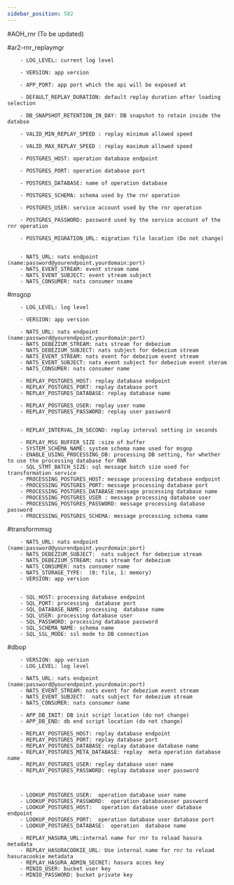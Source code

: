 ```yaml
---
sidebar_position: 582
---
```


#AOH_rnr (To be updated)

#ar2-rnr_replaymgr

        - LOG_LEVEL: current log level

        - VERSION: app version

        - APP_PORT: app port which the api will be exposed at

        - DEFAULT_REPLAY_DURATION: default replay duration after loading selection

        - DB_SNAPSHOT_RETENTION_IN_DAY: DB snapshot to retain inside the databse

        - VALID_MIN_REPLAY_SPEED : replay minimum allowed speed

        - VALID_MAX_REPLAY_SPEED : replay maximum allowed speed

        - POSTGRES_HOST: operation database endpoint

        - POSTGRES_PORT: operation database port

        - POSTGRES_DATABASE: name of operation database

        - POSTGRES_SCHEMA: schema used by the rnr operation 

        - POSTGRES_USER: service account used by the rnr operation

        - POSTGRES_PASSWORD: password used by the service account of the rnr operation

        - POSTGRES_MIGRATION_URL: migration file location (Do not change)


        - NATS_URL: nats endpoint (name:password@yourendpoint.yourdomain:port)
        - NATS_EVENT_STREAM: event stream name
        - NATS_EVENT_SUBJECT: event stream subject
        - NATS_CONSUMER: nats consumer nsame

  #msgop

        - LOG_LEVEL: log level

        - VERSION: app version

        - NATS_URL: nats endpoint (name:password@yourendpoint.yourdomain:port)
        - NATS_DEBEZIUM_STREAM: nats stream for debezium
        - NATS_DEBEZIUM_SUBJECT: nats subject for debezium stream
        - NATS_EVENT_STREAM: nats event for debezium event stream 
        - NATS_EVENT_SUBJECT: nats event subject for debezium event steram
        - NATS_CONSUMER: nats consumer name

        - REPLAY_POSTGRES_HOST: replay database endpoint
        - REPLAY_POSTGRES_PORT: replay database port
        - REPLAY_POSTGRES_DATABASE: replay database name

        - REPLAY_POSTGRES_USER: replay user name 
        - REPLAY_POSTGRES_PASSWORD: replay user password


        - REPLAY_INTERVAL_IN_SECOND: replay interval setting in seconds

        - REPLAY_MSG_BUFFER_SIZE :size of buffer
        - SYSTEM_SCHEMA_NAME: system schema name used for msgop          
        - ENABLE_USING_PROCESSING_DB: processing DB setting, for whether to use the processing database for RNR
        - SQL_STMT_BATCH_SIZE: sql message batch size used for transformation service
        - PROCESSING_POSTGRES_HOST: message processing database endpoint
        - PROCESSING_POSTGRES_PORT: message processing database port
        - PROCESSING_POSTGRES_DATABASE:message processing database name
        - PROCESSING_POSTGRES_USER : message processing database user
        - PROCESSING_POSTGRES_PASSWORD: message processing database password
        - PROCESSING_POSTGRES_SCHEMA: message processing schema name
           
#transformmsg

        - NATS_URL: nats endpoint (name:password@yourendpoint.yourdomain:port)
        - NATS_DEBEZIUM_SUBJECT:  nats subject for debezium stream
        - NATS_DEBEZIUM_STREAM: nats stream for debezium
        - NATS_CONSUMER: nats consumer name
        - NATS_STORAGE_TYPE:  (0: file, 1: memory)
        - VERSION: app version
     
          
        - SQL_HOST: processing database endpoint
        - SQL_PORT: processing  database port
        - SQL_DATABASE_NAME: processing  database name
        - SQL_USER: processing database user
        - SQL_PASSWORD: processing database password
        - SQL_SCHEMA_NAME: schema name
        - SQL_SSL_MODE: ssl mode to DB connection         



#dbop

        - VERSION: app version
        - LOG_LEVEL: log level

        - NATS_URL: nats endpoint (name:password@yourendpoint.yourdomain:port)
        - NATS_EVENT_STREAM: nats event for debezium event stream
        - NATS_EVENT_SUBJECT:  nats subject for debezium stream
        - NATS_CONSUMER: nats consumer name

        - APP_DB_INIT: DB init script location (do not change)
        - APP_DB_END: db end script location (do not change)

        - REPLAY_POSTGRES_HOST: replay database endpoint
        - REPLAY_POSTGRES_PORT: replay database port
        - REPLAY_POSTGRES_DATABASE: replay database database name
        - REPLAY_POSTGRES_META_DATABASE: replay  meta operation database name
        - REPLAY_POSTGRES_USER: replay database user name 
        - REPLAY_POSTGRES_PASSWORD: replay database user password



        - LOOKUP_POSTGRES_USER:  operation database user name
        - LOOKUP_POSTGRES_PASSWORD:  operation databaseuser password
        - LOOKUP_POSTGRES_HOST:   operation database user database endpoint
        - LOOKUP_POSTGRES_PORT:  operation database user database port
        - LOOKUP_POSTGRES_DATABASE:  operation  database name

        - REPLAY_HASURA_URL:internal name for rnr to reload hasura metadata
        - REPLAY_HASURACOOKIE_URL: Use internal name for rnr to reload hasuracookie metadata
        - REPLAY_HASURA_ADMIN_SECRET: hasura acces key
        - MINIO_USER: bucket user key
        - MINIO_PASSWORD: bucket private key

